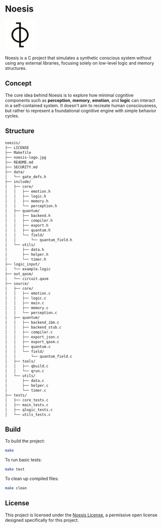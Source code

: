 # Noesis

![logo](./noesis-logo.jpg)

Noesis is a C project that simulates a synthetic conscious system without using any external libraries, focusing solely on low-level logic and memory structures.

## Concept

The core idea behind Noesis is to explore how minimal cognitive components such as **perception**, **memory**, **emotion**, and **logic** can interact in a self-contained system. It doesn't aim to recreate human consciousness, but rather to represent a foundational cognitive engine with simple behavior cycles.

## Structure

```
noesis/
├── LICENSE
├── Makefile
├── noesis-logo.jpg
├── README.md
├── SECURITY.md
├── data/
│   └── gate_defs.h
├── include/
│   ├── core/
│   │   ├── emotion.h
│   │   ├── logic.h
│   │   ├── memory.h
│   │   └── perception.h
│   ├── quantum/
│   │   ├── backend.h
│   │   ├── compiler.h
│   │   ├── export.h
│   │   ├── quantum.h
│   │   └── field/
│   │       └── quantum_field.h
│   └── utils/
│       ├── data.h
│       ├── helper.h
│       └── timer.h
├── logic_input/
│   └── example.logic
├── out_qasm/
│   └── circuit.qasm
├── source/
│   ├── core/
│   │   ├── emotion.c
│   │   ├── logic.c
│   │   ├── main.c
│   │   ├── memory.c
│   │   └── perception.c
│   ├── quantum/
│   │   ├── backend_ibm.c
│   │   ├── backend_stub.c
│   │   ├── compiler.c
│   │   ├── export_json.c
│   │   ├── export_qasm.c
│   │   ├── quantum.c
│   │   └── field/
│   │       └── quantum_field.c
│   ├── tools/
│   │   ├── qbuild.c
│   │   └── qrun.c
│   └── utils/
│       ├── data.c
│       ├── helper.c
│       └── timer.c
├── tests/
│   ├── core_tests.c
│   ├── main_tests.c
│   ├── qlogic_tests.c
│   └── utils_tests.c
```

## Build

To build the project:

```bash
make
```

To run basic tests:

```bash
make test
```

To clean up compiled files:

```bash
make clean
```

## License

This project is licensed under the [Noesis License](LICENSE), a permissive open license designed specifically for this project.
